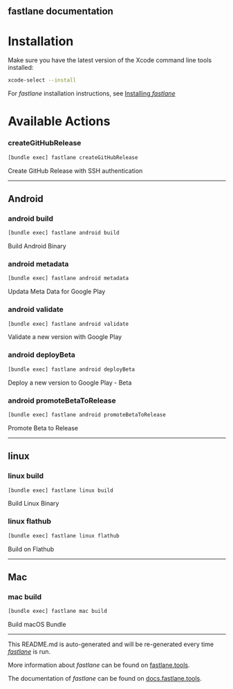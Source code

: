 fastlane documentation
----

# Installation

Make sure you have the latest version of the Xcode command line tools installed:

```sh
xcode-select --install
```

For _fastlane_ installation instructions, see [Installing _fastlane_](https://docs.fastlane.tools/#installing-fastlane)

# Available Actions

### createGitHubRelease

```sh
[bundle exec] fastlane createGitHubRelease
```

Create GitHub Release with SSH authentication

----


## Android

### android build

```sh
[bundle exec] fastlane android build
```

Build Android Binary

### android metadata

```sh
[bundle exec] fastlane android metadata
```

Updata Meta Data for Google Play

### android validate

```sh
[bundle exec] fastlane android validate
```

Validate a new version with Google Play

### android deployBeta

```sh
[bundle exec] fastlane android deployBeta
```

Deploy a new version to Google Play - Beta

### android promoteBetaToRelease

```sh
[bundle exec] fastlane android promoteBetaToRelease
```

Promote Beta to Release

----


## linux

### linux build

```sh
[bundle exec] fastlane linux build
```

Build Linux Binary

### linux flathub

```sh
[bundle exec] fastlane linux flathub
```

Build on Flathub

----


## Mac

### mac build

```sh
[bundle exec] fastlane mac build
```

Build macOS Bundle

----

This README.md is auto-generated and will be re-generated every time [_fastlane_](https://fastlane.tools) is run.

More information about _fastlane_ can be found on [fastlane.tools](https://fastlane.tools).

The documentation of _fastlane_ can be found on [docs.fastlane.tools](https://docs.fastlane.tools).
